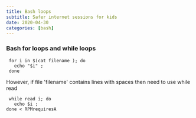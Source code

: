 ```yaml
---
title: Bash loops
subtitle: Safer internet sessions for kids
date: 2020-04-30
categories: [bash]
---
```


### Bash for loops and while loops

```
 for i in $(cat filename ); do 
   echo "$i" ; 
 done
``` 

However, if file 'filename' contains lines with spaces then need to use while read

```
 while read i; do 
   echo $i ;
done < RPMrequiresA
````
